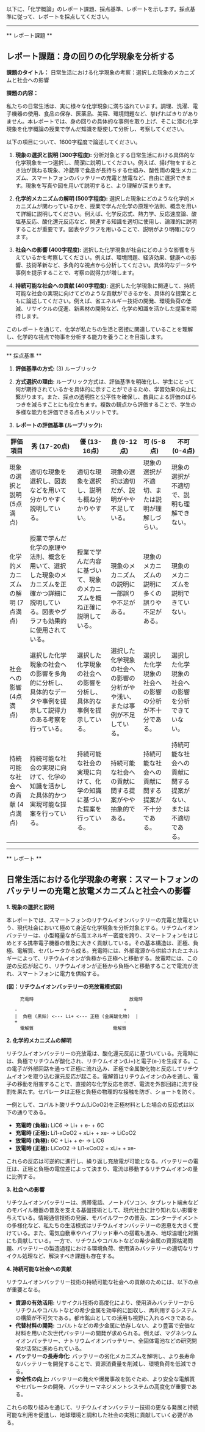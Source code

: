 以下に、「化学概論」のレポート課題、採点基準、レポートを示します。採点基準に従って、レポートを採点してください。

---------------------------------------
** レポート課題 **

## レポート課題：身の回りの化学現象を分析する

**課題のタイトル：**  日常生活における化学現象の考察：選択した現象のメカニズムと社会への影響

**課題の内容：**

私たちの日常生活は、実に様々な化学現象に満ち溢れています。調理、洗濯、電子機器の使用、食品の保存、医薬品、美容、環境問題など、挙げればきりがありません。本レポートでは、身の回りの具体的な事例を取り上げ、そこに潜む化学現象を化学概論の授業で学んだ知識を駆使して分析し、考察してください。

以下の項目について、1600字程度で論述してください。

1. **現象の選択と説明 (300字程度):**  分析対象とする日常生活における具体的な化学現象を一つ選択し、簡潔に説明してください。例えば、揚げ物をするとき油が跳ねる現象、冷蔵庫で食品が長持ちする仕組み、酸性雨の発生メカニズム、スマートフォンのバッテリーの充電と放電など、自由に選択できます。現象を写真や図を用いて説明すると、より理解が深まります。

2. **化学的メカニズムの解明 (500字程度):** 選択した現象にどのような化学的メカニズムが関わっているかを、授業で学んだ化学の原理や法則、概念を用いて詳細に説明してください。例えば、化学反応式、熱力学、反応速度論、酸塩基反応、酸化還元反応など、関連する知識を適切に使用し、論理的に説明することが重要です。図表やグラフを用いることで、説明がより明確になります。

3. **社会への影響 (400字程度):**  選択した化学現象が社会にどのような影響を与えているかを考察してください。例えば、環境問題、経済効果、健康への影響、技術革新など、多角的な視点から分析してください。具体的なデータや事例を提示することで、考察の説得力が増します。

4. **持続可能な社会への貢献 (400字程度):** 選択した化学現象に関連して、持続可能な社会の実現に向けてどのような貢献ができるかを、具体的な提案とともに論述してください。例えば、省エネルギー技術の開発、環境負荷の低減、リサイクルの促進、新素材の開発など、化学の知識を活かした提案を期待します。


このレポートを通じて、化学が私たちの生活と密接に関連していることを理解し、化学的な視点で物事を分析する能力を養うことを目指します。


---------------------------------------
** 採点基準 **

1. **評価基準の方式:** (3) ルーブリック

2. **方式選択の理由:** ルーブリック方式は、評価基準を明確化し、学生にとって何が期待されているかを具体的に示すことができるため、学習効果の向上に繋がります。また、採点の透明性と公平性を確保し、教員による評価のばらつきを減らすことにも役立ちます。複数の観点から評価することで、学生の多様な能力を評価できる点もメリットです。

3. **レポートの評価基準 (ルーブリック):**

| 評価項目 | 秀 (17-20点) | 優 (13-16点) | 良 (9-12点) | 可 (5-8点) | 不可 (0-4点) |
|---|---|---|---|---|---|
| 現象の選択と説明 (5点満点) | 適切な現象を選択し、図表などを用いて分かりやすく説明している。 | 適切な現象を選択し、説明も概ね分かりやすい。 | 現象の選択は適切だが、説明がやや不足している。 | 現象の選択が不適切、または説明が理解しづらい。 | 現象の選択が不適切で、説明も理解できない。 |
| 化学的メカニズムの解明 (7点満点) | 授業で学んだ化学の原理や法則、概念を用いて、選択した現象のメカニズムを正確かつ詳細に説明している。図表やグラフも効果的に使用されている。 | 授業で学んだ内容に基づいて、現象のメカニズムを概ね正確に説明している。 | 現象のメカニズムの説明に一部誤りや不足がある。 | 現象のメカニズムの説明に多くの誤りや不足がある。 | 現象のメカニズムを説明できていない。 |
| 社会への影響 (4点満点) | 選択した化学現象の社会への影響を多角的に分析し、具体的なデータや事例を提示して説得力のある考察を行っている。 | 選択した化学現象の社会への影響を分析し、具体的な事例を提示している。 | 選択した化学現象の社会への影響の分析がやや浅い、または事例が不足している。 | 選択した化学現象の社会への影響の分析が不十分である。 | 選択した化学現象の社会への影響を分析できていない。 |
| 持続可能な社会への貢献 (4点満点) | 持続可能な社会の実現に向けて、化学の知識を活かした具体的かつ実現可能な提案を行っている。 | 持続可能な社会の実現に向けて、化学の知識に基づいた提案を行っている。 | 持続可能な社会への貢献に関する提案がやや抽象的である。 | 持続可能な社会への貢献に関する提案が不十分である。 | 持続可能な社会への貢献に関する提案がない、または不適切である。 |


---------------------------------------
** レポート **
## 日常生活における化学現象の考察：スマートフォンのバッテリーの充電と放電メカニズムと社会への影響

**1. 現象の選択と説明**

本レポートでは、スマートフォンのリチウムイオンバッテリーの充電と放電という、現代社会において極めて身近な化学現象を分析対象とする。リチウムイオンバッテリーは、小型軽量ながら高エネルギー密度を誇り、スマートフォンをはじめとする携帯電子機器の普及に大きく貢献している。その基本構造は、正極、負極、電解質、セパレータから成る。充電時には、外部電源から供給されたエネルギーによって、リチウムイオンが負極から正極へと移動する。放電時には、この逆の反応が起こり、リチウムイオンが正極から負極へと移動することで電流が流れ、スマートフォンに電力を供給する。

**(図：リチウムイオンバッテリーの充放電模式図)**

```
     充電時                                   放電時
  
   -                                       +
   |  負極 (黒鉛) <--- Li+ <--- 正極 (金属酸化物)  |
   +                                       -
     電解質                             電解質
```


**2. 化学的メカニズムの解明**

リチウムイオンバッテリーの充放電は、酸化還元反応に基づいている。充電時には、負極でリチウムが酸化され、リチウムイオン(Li+)と電子(e-)を生成する。この電子が外部回路を通って正極に流れ込み、正極で金属酸化物と反応してリチウムイオンを取り込む還元反応が起こる。電解質はリチウムイオンのみを通し、電子の移動を阻害することで、直接的な化学反応を防ぎ、電流を外部回路に流す役割を果たす。セパレータは正極と負極の物理的な接触を防ぎ、ショートを防ぐ。

一例として、コバルト酸リチウム(LiCoO2)を正極材料とした場合の反応式は以下の通りである。

* **充電時 (負極):** LiC6 → Li+ + e- + 6C
* **充電時 (正極):** Li1-xCoO2 + xLi+ + xe- → LiCoO2
* **放電時 (負極):** 6C + Li+ + e- → LiC6
* **放電時 (正極):** LiCoO2 → Li1-xCoO2 + xLi+ + xe-

これらの反応は可逆的に進行し、繰り返し充放電が可能となる。バッテリーの電圧は、正極と負極の電位差によって決まり、電流は移動するリチウムイオンの量に比例する。


**3. 社会への影響**

リチウムイオンバッテリーは、携帯電話、ノートパソコン、タブレット端末などのモバイル機器の普及を支える基盤技術として、現代社会に計り知れない影響を与えている。情報通信技術の発展、モバイルワークの普及、エンターテイメントの多様化など、私たちの生活様式はリチウムイオンバッテリーの恩恵を大きく受けている。また、電気自動車やハイブリッド車への搭載も進み、地球温暖化対策にも貢献している。一方で、リチウムやコバルトなどの希少金属の資源枯渇問題、バッテリーの製造過程における環境負荷、使用済みバッテリーの適切なリサイクル処理など、解決すべき課題も存在する。


**4. 持続可能な社会への貢献**

リチウムイオンバッテリー技術の持続可能な社会への貢献のためには、以下の点が重要となる。

* **資源の有効活用:** リサイクル技術の高度化により、使用済みバッテリーからリチウムやコバルトなどの希少金属を効率的に回収し、再利用するシステムの構築が不可欠である。都市鉱山としての活用も視野に入れるべきである。
* **代替材料の開発:** コバルトなどの希少金属に依存しない、より豊富で安価な材料を用いた次世代バッテリーの開発が求められる。例えば、マグネシウムイオンバッテリー、ナトリウムイオンバッテリー、全固体電池などの研究開発が活発に進められている。
* **バッテリーの長寿命化:** バッテリーの劣化メカニズムを解明し、より長寿命なバッテリーを開発することで、資源消費量を削減し、環境負荷を低減できる。
* **安全性の向上:** バッテリーの発火や爆発事故を防ぐため、より安全な電解質やセパレータの開発、バッテリーマネジメントシステムの高度化が重要である。

これらの取り組みを通じて、リチウムイオンバッテリー技術の更なる発展と持続可能な利用を促進し、地球環境と調和した社会の実現に貢献していく必要がある。


